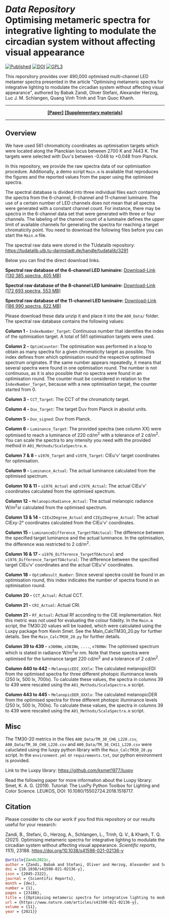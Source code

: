 # *Data Repository* <br/>Optimising metameric spectra for integrative lighting to modulate the circadian system without affecting visual appearance<br/>
[![Published](https://img.shields.io/badge/Scientific%20Reports-Published-green)](https://www.nature.com/articles/s41598-020-79908-5)
[![DOI](https://img.shields.io/badge/DOI-10.1038%2Fs41598--021--02136--y-blue)](https://doi.org/10.1038/s41598-021-02136-y)
[![GPL3](https://img.shields.io/badge/License-GNU%20GPLv3-blue"/)](https://choosealicense.com/licenses/gpl-3.0/#)

This reporsitory provides over 490,000 optimised multi-channel LED metamer spectra presented in the article "Optimising metameric spectra for integrative lighting to modulate the circadian system without affecting visual appearance", authored by Babak Zandi, Oliver Stefani, Alexander Herzog, Luc J. M. Schlangen, Quang Vinh Trinh and Tran Quoc Khanh.

---

<div align="center">
<a style="font-weight:bold" href="https://www.nature.com/articles/s41598-021-02136-y">[Paper]</a>
<a style="font-weight:bold" href="https://static-content.springer.com/esm/art%3A10.1038%2Fs41598-021-02136-y/MediaObjects/41598_2021_2136_MOESM1_ESM.pdf">[Supplementary materials]</a>
</div> 

---


## Overview

We have used 561 chromaticity coordinates as optimisation targets which were located along the Planckian locus between 2700 K and 7443 K. The targets were selected with Duv's between -0.048 to +0.048 from Planck.

In this repository, we provide the raw spectra data of our optimisation procedure. Additionally, a demo script ```Main.m``` is available that reproduces the figures and the reported values from the paper using the optimised spectra.

The spectral database is divided into three individual files each containing the spectra from the 6-channel, 8-channel and 11-channel luminaire. The use of a certain number of LED channels does not mean that all spectra were generated with a constant channel count. For instance, there may be spectra in the 6-channel data set that were generated with three or four channels. The labeling of the channel count of a luminaire defines the upper limit of available channels for generating the spectra for reaching a target chromaticity point. You need to download the following files before you can start the ```Main.m``` file.

The spectral raw data were stored in the TUdatalib repository: https://tudatalib.ulb.tu-darmstadt.de/handle/tudatalib/3291

Below you can find the direct download links.

**Spectral raw database of the 6-channel LED luminaire:** [Download-Link (130 385 spectra, 405 MB)](https://tudatalib.ulb.tu-darmstadt.de/bitstream/handle/tudatalib/3291/Optim_CH6_L220_Mel_Limit.csv.zip?sequence=1&isAllowed=y)

**Spectral raw database of the 8-channel LED luminaire:** [Download-Link (172 693 spectra, 553 MB)](https://tudatalib.ulb.tu-darmstadt.de/bitstream/handle/tudatalib/3291/Optim_CH8_L220_Mel_Limit.csv.zip?sequence=2&isAllowed=y)

**Spectral raw database of the 11-channel LED luminaire:** [Download-Link (186 990 spectra, 622 MB)](https://tudatalib.ulb.tu-darmstadt.de/bitstream/handle/tudatalib/3291/Optim_CH11_L220_Mel_Limit.csv.zip?sequence=3&isAllowed=y)

Please download these data unzip it and place it into the `A00_Data/` folder. The spectral raw database contains the following values:

**Column 1 -** `IndexNumber_Target`: Continuous number that identifies the index of the optimisation target. A total of 561 optimisation targets were used.

**Column 2 -** `OptimCounter`: The optimisation was performed in a loop to obtain as many spectra for a given chromaticity target as possible. This index defines from which optimisation round the respective optimised spectrum originates. If the same number appears repeatedly, it means that several spectra were found in one optimisation round. The number is not continuous, as it is also possible that no spectra were found in an optimisation round. The counter must be considered in relation to the `IndexNumber_Target`, because with a new optimisation target, the counter started from 0.

**Column 3 -** `CCT_Target`: The CCT of the chromaticity target.

**Column 4 -** `Duv_Target`: The target Duv from Planck in absolut units.

**Column 5 -** `Duv_signed`: Duv from Planck.

**Column 6 -** `Luminance_Target`: The provided spectra (see column XX) were optimised to reach a luminance of 220 cd/m<sup>2</sup> with a tolerance of 2 cd/m<sup>2</sup>. You can scale the spectra to any intensity you need with the provided method in `A01_Methods/ScaleSpectra.m`.

**Column 7 & 8 -** `u1976_Target` and `v1976_Target`: CIEu'v' target coordinates for optimisation.

**Column 9 -** `Luminance_Actual`: The actual luminance calculated from the optimised spectrum.

**Column 10 & 11 -** `u1976_Actual` and `v1976_Actual`: The actual CIEu'v' coordinates calculated from the optimised spectrum.

**Column 12 -** `MelanopicRadiance_Actual`: The actual melanopic radiance W/m<sup>2</sup>sr calculated from the optimised spectrum.

**Column 13 & 14 -** `CIEx2Degree_Actual` and `CIEy2Degree_Actual`: The actual CIExy-2° coordinates calculated from the CIEu'v' coordinates.

**Column 15 -** `LuminanceDifference_TargetTOActucal`: The difference between the specified target luminance and the actual luminance. In the optimisation, the difference was restricted to 2 cd/m<sup>2</sup>.

**Column 16 & 17 -** `u1976_Difference_TargetTOActural` and `v1976_Difference_TargetTOActural`: The difference between the specified target CIEu'v' coordinates and the actual CIEu'v' coordinates.

**Column 18 -** `OptimResult_Number`:  Since several spectra could be found in an optimisation round, this index indicates the number of spectra found in an optimisation round.

**Column 20 -** `CCT_Actual`:  Actual CCT.

**Column 21 -** `CRI_Actual`:  Actual CRI.

**Column 21 -** `Rf_Actual`:  Actual Rf according to the CIE implementation. Not this metric was not used for evaluating the colour fidelity. In the `Main.m` script, the TM30:20 values will be loaded, which were calculated using the Luxpy package from Kevin Smet. See the Main_CalcTM30_20.py for further details. See the `Main_CalcTM30_20.py` for further details.

**Column 39 to 439 -** `x380Nm`, `x381Nm`, `....`, `x780Nm`: The optimised spectrum which is stated in radiance W/m<sup>2</sup>sr nm. Note that these spectra were optimised for the luminance target 220 cd/m<sup>2</sup> and a tolerance of 2 cd/m<sup>2</sup>.

**Column 440 to 442 -** `MelanopicEDI_XXXlx`: The calculated melanopicEDI from the optimised spectra for three different photopic illuminance levels (250 lx, 500 lx, 700lx). To calculate these values, the spectra in columns 39 to 439 were rescaled using the `A01_Methods/ScaleSpectra.m` script.

**Column 443 to 445 -** `MelanopicDER_XXXlx`: The calculated melanopicDER from the optimised spectra for three different photopic illuminance levels (250 lx, 500 lx, 700lx). To calculate these values, the spectra in columns 39 to 439 were rescaled using the `A01_Methods/ScaleSpectra.m` script.

## Misc

The TM30-20 metrics in the files `A00_Data/TM_30_CH6_L220.csv`, `A00_Data/TM_30_CH8_L220.csv` and `A00_Data/TM_30_CH11_L220.csv` were caluclated using the luxpy python library with the `Main_CalcTM30_20.py` script. In the `environment.yml` or `requirements.txt`, our python environment is provided. 

Link to the Luxpy library: https://github.com/ksmet1977/luxpy

Read the following paper for more information about the Luxpy library: Smet, K. A. G. (2019). Tutorial: The LuxPy Python Toolbox for Lighting and Color Science. LEUKOS, DOI: 10.1080/15502724.2018.1518717.

## Citation

Please consider to cite our work if you find this repository or our results useful for your research:

Zandi, B., Stefani, O., Herzog, A., Schlangen, L., Trinh, Q. V., & Khanh, T. Q. (2021). Optimising metameric spectra for integrative lighting to modulate the circadian system without affecting visual appearance. *Scientific reports*, *11*(1), 23188. https://doi.org/10.1038/s41598-021-02136-y

```bib
@article{Zandi2021c,
author = {Zandi, Babak and Stefani, Oliver and Herzog, Alexander and Schlangen, Luc J. M. and Trinh, Quang Vinh and Khanh, Tran Quoc},
doi = {10.1038/s41598-021-02136-y},
issn = {2045-2322},
journal = {Scientific Reports},
month = {dec},
number = {1},
pages = {23188},
title = {{Optimising metameric spectra for integrative lighting to modulate the circadian system without affecting visual appearance}},
url = {https://www.nature.com/articles/s41598-021-02136-y},
volume = {11},
year = {2021}}
```
